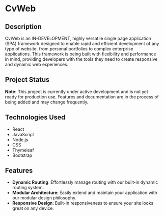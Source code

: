 # CvWeb

## Description
CvWeb is an IN-DEVELOPMENT, highly versatile single page application (SPA) framework designed to enable rapid and efficient development of any type of website, from personal portfolios to complex enterprise applications. This framework is being built with flexibility and performance in mind, providing developers with the tools they need to create responsive and dynamic web experiences.

## Project Status
**Note:** This project is currently under active development and is not yet ready for production use. Features and documentation are in the process of being added and may change frequently.

## Technologies Used
- React
- JavaScript
- Node.js 
- CSS
- Thymeleaf
- Bootstrap

## Features
- **Dynamic Routing**: Effortlessly manage routing with our built-in dynamic routing system.
- **Modular Architecture**: Easily extend and maintain your application with our modular design philosophy.
- **Responsive Design**: Built-in responsiveness to ensure your site looks great on any device.
